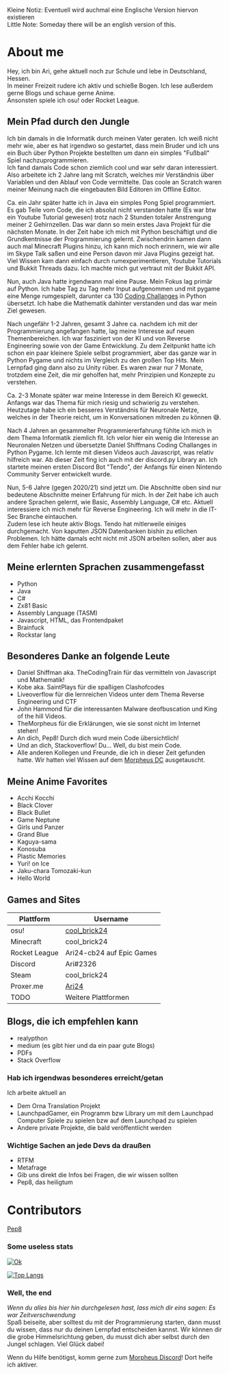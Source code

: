 Kleine Notiz: Eventuell wird auchmal eine Englische Version hiervon existieren  
Little Note: Someday there will be an english version of this.

# About me

Hey, ich bin Ari, gehe aktuell noch zur Schule und lebe in Deutschland, Hessen.  
In meiner Freizeit rudere ich aktiv und schieße Bogen. Ich lese außerdem gerne Blogs und schaue gerne Anime.  
Ansonsten spiele ich osu! oder Rocket League.

## Mein Pfad durch den Jungle

Ich bin damals in die Informatik durch meinen Vater geraten. Ich weiß nicht mehr wie, aber es hat irgendwo so gestartet, dass mein Bruder und ich uns ein Buch über Python Projekte bestellten um dann ein simples "Fußball" Spiel nachzuprogrammieren.  
Ich fand damals Code schon ziemlich cool und war sehr daran interessiert. Also arbeitete ich 2 Jahre lang mit Scratch, welches mir Verständnis über Variablen und den Ablauf von Code vermittelte. Das coole an Scratch waren meiner Meinung nach die eingebauten Bild Editoren im Offline Editor.  

Ca. ein Jahr später hatte ich in Java ein simples Pong Spiel programmiert. Es gab Teile vom Code, die ich absolut nicht verstanden hatte (Es war btw ein Youtube Tutorial gewesen) trotz nach 2 Stunden totaler Anstrengung meiner 2 Gehirnzellen. Das war dann so mein erstes Java Projekt für die nächsten Monate. In der Zeit habe ich mich mit Python beschäftigt und die Grundkentnisse der Programmierung gelernt.
Zwischendrin kamen dann auch mal Minecraft Plugins hinzu, ich kann mich noch erinnern, wie wir alle im Skype Talk saßen und eine Person davon mir Java Plugins gezeigt hat. Viel Wissen kam dann einfach durch rumexperimentieren, Youtube Tutorials und Bukkit Threads dazu. Ich machte mich gut vertraut mit der Bukkit API.

Nun, auch Java hatte irgendwann mal eine Pause. Mein Fokus lag primär auf Python. Ich habe Tag zu Tag mehr Input aufgenommen und mit pygame eine Menge rumgespielt, darunter ca 130 [Coding Challanges](https://www.youtube.com/playlist?list=PLRqwX-V7Uu6ZiZxtDDRCi6uhfTH4FilpH) in Python übersetzt. Ich habe die Mathematik dahinter verstanden und das war mein Ziel gewesen.

Nach ungefähr 1-2 Jahren, gesamt 3 Jahre ca. nachdem ich mit der Programmierung angefangen hatte, lag meine Interesse auf neuen Themenbereichen. Ich war fasziniert von der KI und von Reverse Engineering sowie von der Game Entwicklung. Zu dem Zeitpunkt hatte ich schon ein paar kleinere Spiele selbst programmiert, aber das ganze war in Python Pygame und nichts im Vergleich zu den großen Top Hits. Mein Lernpfad ging dann also zu Unity rüber. Es waren zwar nur 7 Monate, trotzdem eine Zeit, die mir geholfen hat, mehr Prinzipien und Konzepte zu verstehen. 

Ca. 2-3 Monate später war meine Interesse in dem Bereich KI geweckt. Anfangs war das Thema für mich riesig und schwierig zu verstehen. Heutzutage habe ich ein besseres Verständnis für Neuronale Netze, welches in der Theorie reicht, um in Konversationen mitreden zu können 😅. 

Nach 4 Jahren an gesammelter Programmiererfahrung fühlte ich mich in dem Thema Informatik ziemlich fit. Ich velor hier ein wenig die Interesse an Neuronalen Netzen und übersetzte Daniel Shiffmans Coding Challanges in Python Pygame. Ich lernte mit diesen Videos auch Javascript, was relativ hilfreich war. Ab dieser Zeit fing ich auch mit der discord.py Library an. Ich startete meinen ersten Discord Bot "Tendo", der Anfangs für einen Nintendo Community Server entwickelt wurde. 

Nun, 5-6 Jahre (gegen 2020/21) sind jetzt um. Die Abschnitte oben sind nur bedeutene Abschnitte meiner Erfahrung für mich. In der Zeit habe ich auch andere Sprachen gelernt, wie Basic, Assembly Language, C# etc. Aktuell interessiere ich mich mehr für Reverse Engineering. Ich will mehr in die IT-Sec Branche eintauchen.  
Zudem lese ich heute aktiv Blogs. Tendo hat mitlerweile einiges durchgemacht. Von kaputten JSON Datenbanken bishin zu etlichen Problemen. Ich hätte damals echt nicht mit JSON arbeiten sollen, aber aus dem Fehler habe ich gelernt.

## Meine erlernten Sprachen zusammengefasst

- Python
- Java
- C#
- Zx81 Basic
- Assembly Language (TASM)
- Javascript, HTML, das Frontendpaket
- Brainfuck
- Rockstar lang

## Besonderes Danke an folgende Leute

- Daniel Shiffman aka. TheCodingTrain für das vermitteln von Javascript und Mathematik!
- Kobe aka. SaintPlays für die spaßigen Clashofcodes
- Liveoverflow für die lernreichen Videos unter dem Thema Reverse Engineering und CTF
- John Hammond für die interessanten Malware deofbuscation und King of the hill Videos.
- TheMorpheus für die Erklärungen, wie sie sonst nicht im Internet stehen!
- An dich, Pep8! Durch dich wurd mein Code übersichtlich!
- Und an dich, Stackoverflow! Du... Well, du bist mein Code.
- Alle anderen Kollegen und Freunde, die ich in dieser Zeit gefunden hatte. Wir hatten viel Wissen auf dem [Morpheus DC](https://the-morpheus.de/discord) ausgetauscht.

## Meine Anime Favorites

- Acchi Kocchi
- Black Clover
- Black Bullet
- Game Neptune
- Girls und Panzer
- Grand Blue
- Kaguya-sama
- Konosuba
- Plastic Memories
- Yuri! on Ice
- Jaku-chara Tomozaki-kun
- Hello World

## Games and Sites

| Plattform | Username
|---|---|
| osu! | [cool_brick24](https://osu.ppy.sh/users/14357228)  |
| Minecraft | cool_brick24  |
| Rocket League | Ari24-cb24 auf Epic Games |
| Discord | Ari#2326 |
| Steam | cool_brick24 |
| Proxer.me | [Ari24](https://proxer.me/user/870918/overview#top)
| TODO | Weitere Plattformen

## Blogs, die ich empfehlen kann

- realypthon
- medium (es gibt hier und da ein paar gute Blogs)
- PDFs
- Stack Overflow

### Hab ich irgendwas besonderes erreicht/getan

Ich arbeite aktuell an
- Dem Orna Translation Projekt
- LaunchpadGamer, ein Programm bzw Library um mit dem Launchpad Computer Spiele zu spielen bzw auf dem Launchpad zu spielen
- Andere private Projekte, die bald veröffentlicht werden

### Wichtige Sachen an jede Devs da draußen

- RTFM
- Metafrage
- Gib uns direkt die Infos bei Fragen, die wir wissen sollten
- Pep8, das heiligtum

# Contributors

[Pep8](https://www.youtube.com/watch?v=hgI0p1zf31k&ab_channel=PythonDiscord)

### Some useless stats

[![Ok](https://github-readme-stats.vercel.app/api?username=Ari24-cb24&count_private=true&show_icons=true&theme=radical)](https://github.com/anuraghazra/github-readme-stats)

[![Top Langs](https://github-readme-stats.vercel.app/api/top-langs/?username=Ari24-cb24&layout=compact&theme=radical)](https://github.com/anuraghazra/github-readme-stats)


### Well, the end

_Wenn du alles bis hier hin durchgelesen hast, lass mich dir eins sagen: Es war Zeitverschwendung_  
Spaß beiseite, aber solltest du mit der Programmierung starten, dann musst du wissen, dass nur du deinen Lernpfad entscheiden kannst. Wir können dir die grobe Himmelsrichtung geben, du musst dich aber selbst durch den Jungel schlagen. Viel Glück dabei!  

Wenn du Hilfe benötigst, komm gerne zum [Morpheus Discord](https://the-morpheus.de/discord)! Dort helfe ich aktiver.
